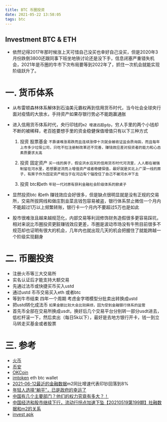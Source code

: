 ```yaml
---
title: BTC 币圈投资
date: 2021-05-22 13:58:05
tags: btc
---
```

Investment  BTC & ETH
---

* 依然记得2017年那时候涨上天可惜自己没买也幸好自己没买，但是2020年3月份跌倒3800还跟同事下班坐地铁讨论还是没下手，信息闭塞严重错失机会，2021年是币圈的牛市下次布局要等到2022年了，抓住一次机会就能实现阶级跃升了。
 <!--more-->
# 一. 货币体系
* 从布雷顿森林体系解体到石油美元霸权再到信用货币时代，当今社会全球央行面对疫情的大放水，手持资产如果存银行势必不能跑赢通胀

* 进入信用货币体系时代，央行印钱的`m2 增速远超gdp`，穷人手里的两个小钱却不断的被稀释，老百姓要想手里的资金稳健保值增值只有以下三种方式

  1. 投资 股票基金 `不靠谱难涨易跌而且连续涨停十次就会被收证监会质询函，而且每年上市多少垃圾公司，只吃不拉注册制改革还不完善，赚钱效应差对投资者的能力和心态素质要求太高`

  2. 投资 固定资产  `买一线的房子，假设洪水滔天的信用货币时代河流里，人人都在被强制留在河水里，若想要逆流而上增值资产或者稳健保值，最好就是买北上广深一线的房子，有房子作为固定资产相当于在河边有个锚拴住了自己不被河水冲下去`

  3. 投资 btc和eth  `年轻一代对原有获利金融社会阶级体系的掀桌子`

* 显然投资btc 和eth 赚钱效应会好很多，但是缺点很明显就是没有正规的交易所，交易所拔网线和做庄割韭菜且钱包容易被盗，银行体系禁止微信一个月内不能超过1万以上频繁转账，银行卡一个月内不要超过5万也是如此
* 股市很难涨且越来越规范化，内部交易等利润修饰财务造假很多更容易踩坑，相对来说比币圈投资更脏赚钱效应更差，币圈是波动市场没有牛熊目前很多不规范却也证明有很大的机会，几年内也就出现几天的机会把握住了就能跨越一个阶级实现翻身
# 二. 币圈投资

* 注册火币等三大交易所
* 实名认证后才能支持大额交易
* 先通过法币或快捷买币买入ustd 
* 通过ustd 币币交易买入eth 或者btc
* 等到牛市结束 四年一个周期 考虑金字塔模型分批卖出转换成ustd
* 把ustd转化成法币 `如果金额比较大会比较麻烦，因为受到金融银行体系的监管`
* 首先币全部在交易所换成usdt，换好后几个交易平台分别转一部分usdt进去，低杠杆滚一下，然后卖出（每日5k以下），最好是去地方银行开卡，钱一到立马转走买基金或者股票

# 三. 参考

* [火币](https://www.huobi.com/)
* [币安](https://www.binance.com/)
* [OKCoin](https://www.okcoin.com/)
* [imtoken](https://token.im/) eth btc wallet
* [2021-06-12最近的金融数据](https://www.youtube.com/watch?v=_ffQjIImKbk)m2同比增速代表印钞回落到8%
* [年轻人选择“躺平”，已是政府的幸运了](https://www.youtube.com/watch?v=s_ZXSgymL9U)
* [中国有几个主要部门？他们的权力究竟有多大？！](https://www.youtube.com/watch?v=_HxZZyd9E9Q)
* [中国经济和股市继续下行，流动行拐点加速下坠【20210519第199期】社融数据和m2的关系](https://www.youtube.com/watch?v=J_o6FAZDi9k)
* [invest apk](https://www.yxssp.com/27760.html)